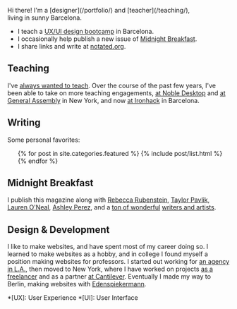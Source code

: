 ---
---

<p class="lede" markdown="1">Hi there! I'm a [designer](/portfolio/) and [teacher](/teaching/), living&nbsp;in&nbsp;sunny&nbsp;Barcelona.</p>

* I teach a [UX/UI design bootcamp](https://uxui.cat) in Barcelona.
* I occasionally help publish a new issue of [Midnight Breakfast](https://midnightbreakfast.com/).
* I share links and write at [notated.org](http://notated.org).


Teaching
--------

I've [always wanted to teach](/teaching/). Over the course of the past few years, I've been able to take on more teaching engagements, [at Noble Desktop](/noble/) and [at General Assembly](/ga/) in New York, and now [at Ironhack](/ironhack/) in Barcelona.


Writing
-------

Some personal favorites:

<ul>
{% for post in site.categories.featured %}
  {% include post/list.html %}
{% endfor %}
</ul>


Midnight Breakfast
------------------

I publish this magazine along with [Rebecca Rubenstein](https://rebeccarubenstein.com), [Taylor Pavlik](httpss://twitter.com/FTPavlik), [Lauren O'Neal](https://twitter.com/laureneoneal), [Ashley Perez](https://twitter.com/artscollide), and a [ton of wonderful](/midnightbreakfast/) [writers and artists](https://midnightbreakfast.com/contributors).


Design & Development
--------------------

I like to make websites, and have spent most of my career doing so. I learned to make websites as a hobby, and in college I found myself a position making websites for professors. I started out working for [an agency in L.A.](/la/), then moved to New York, where I have worked on projects [as a freelancer](/freelance/) and as a partner [at Cantilever](/cantilever/). Eventually I made my way to Berlin, making websites with [Edenspiekermann](https://www.edenspiekermann.com).


*[UX]: User Experience
*[UI]: User Interface
